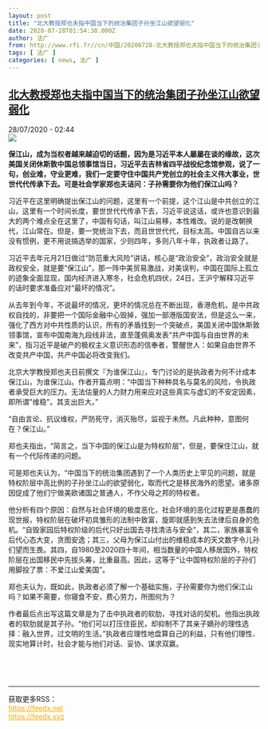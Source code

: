 ```yaml
---
layout: post
title: "北大教授郑也夫指中国当下的统治集团子孙坐江山欲望弱化"
date: 2020-07-28T01:54:38.000Z
author: 法广
from: http://www.rfi.fr//cn/中国/20200728-北大教授郑也夫指中国当下的统治集团子孙坐江山欲望弱化
tags: [ 法广 ]
categories: [ news, 法广 ]
---
```

<!--1595901278000-->
[北大教授郑也夫指中国当下的统治集团子孙坐江山欲望弱化](http://www.rfi.fr//cn/%E4%B8%AD%E5%9B%BD/20200728-%E5%8C%97%E5%A4%A7%E6%95%99%E6%8E%88%E9%83%91%E4%B9%9F%E5%A4%AB%E6%8C%87%E4%B8%AD%E5%9B%BD%E5%BD%93%E4%B8%8B%E7%9A%84%E7%BB%9F%E6%B2%BB%E9%9B%86%E5%9B%A2%E5%AD%90%E5%AD%99%E5%9D%90%E6%B1%9F%E5%B1%B1%E6%AC%B2%E6%9C%9B%E5%BC%B1%E5%8C%96)
------

<div>
<div>28/07/2020 - 02:44</div><img src="https://s.rfi.fr/media/display/8fbdebfa-1340-11ea-93b7-005056a99247/w:310/p:16x9/6739f1f8t86b8cd3bb041690.jpg"><p><strong>保江山，成为当权者越来越迫切的话题，因为是习近平本人屡屡在谈的缘故，这次美国关闭休斯敦中国总领事馆当日，习近平去吉林省四平战役纪念馆参观，说了一句，创业难，守业更难，我们一定要守住中国共产党创立的社会主义伟大事业，世世代代传承下去。可是社会学家郑也夫诘问：子孙需要你为他们保江山吗？</strong></p><div class="t-content__body u-clearfix"><div class="m-interstitial"></div><p>习近平在这里明确提出保江山的问题，这里有一个前提，这个江山是中共创立的江山，这里有一个时间长度，要世世代代传承下去，习近平说这话，或许也意识到最大的两个难点全在这里了，中国有句话，叫江山易移，本性难改。说的是改朝换代，江山常在。但是，要一党统治下去，而且世世代代，目标太高。中国自古以来没有惯例，更不用说搞选举的国家，少则四年，多则八年十年，执政者让路了。</p><p>习近平去年元月21日做过“防范重大风险”讲话，核心是“政治安全”，政治安全就是政权安全，就是要“保江山”，那一阵中美贸易激战，对美误判，中国在国际上孤立的迹象全面显现，国内经济进入寒冬，社会危机四伏，24日，王沪宁解释习近平的话时要求准备应对“最坏的情况”。</p><p>从去年到今年，不说最坏的情况，更坏的情况总在不断出现，香港危机，是中共政权自找的，非要把一个国际金融中心毁掉，强加一部港版国安法，但是这么一来，强化了西方对中共性质的认识，所有的矛盾找到一个突破点，美国关闭中国休斯敦领事馆，宣布中国南海九段线非法，直至蓬佩奥发表“共产中国与自由世界的未来”，指习近平是破产的极权主义意识形态的信奉者，警醒世人：如果自由世界不改变共产中国，共产中国必将改变我们。</p><p>北京大学教授郑也夫日前撰文『为谁保江山』，专门讨论的是执政者为何不计成本保江山，为谁保江山。作者开篇点明：“中国当下种种具名与莫名的风险，令执政者承受巨大的压力。无法估量的人力财力用来应对这些真实与虚幻的不安定因素，即所谓"维稳"。其支出巨大。”</p><p>“自由言论、抗议维权，严防死守，消灭殆尽，监视于未然。凡此种种，意图何在？保江山。”</p><p>郑也夫指出，“简言之，当下中国的保江山是为特权阶层”，但是，要保住江山，就有一个代际传递的问题。</p><p>可是郑也夫认为，“中国当下的统治集团遇到了一个人类历史上罕见的问题，就是特权阶层中高比例的子孙坐江山的欲望弱化，取而代之是移民海外的愿望。诸多原因促成了他们宁做美欧诸国之普通人，不作父母之邦的特权者。</p><p>他分析有四个原因：自然与社会环境的极度恶化，社会环境的恶化过程更是愚蠢的现世报，特权阶层在破坏初具雏形的法制中致富，旋即就感到失去法律后自身的危机。“自毁家园后特权阶级的后代只好出国去寻找清洁与安全”，其二，家族暴富令后代心态大变，贪图安逸；其三，父母为保江山付出的维稳成本的天文数字令儿孙们望而生畏。其四，自1980至2020四十年间，相当数量的中国人移居国外，特权阶层在出国移民中先拔头筹，比重最高。因此，这等于“让中国特权阶层的子孙们用脚投了票：不爱江山爱美国”。</p><p>郑也夫认为，既如此，执政者必须了解一个基础实施，子孙需要你为他们保江山吗？如果不需要，你寝食不安，费心劳力，所图何为？</p><p>作者最后点出写这篇文章是为了击中执政者的软肋，寻找对话的契机。他指出执政者的软肋就是其子孙。“他们可以打压住臣民，却抑制不了其亲子嫡孙的理性选择：融入世界，过文明的生活。”执政者应理性地盘算自己的利益，只有他们理性、现实地算计时，社会才能与他们对话、妥协、谋求双赢。</p><p> </p><div class="o-self-promo o-self-promo--nl o-self-promo--hidden" data-selfpromo-newsletter></div><div class="o-self-promo o-self-promo--app o-self-promo--hidden" data-selfpromo-app></div></div><br><hr><div>获取更多RSS：<br><a href="https://feedx.net" style="color:orange" target="_blank">https://feedx.net</a> <br><a href="https://feedx.xyz" style="color:orange" target="_blank">https://feedx.xyz</a><br></div>
</div>
